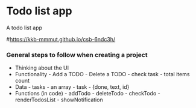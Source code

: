 # Todo list app

A todo list app

#https://kkb-mmmut.github.io/csb-6ndc3h/

### General steps to follow when creating a project

- Thinking about the UI
- Functionality - Add a TODO - Delete a TODO - check task - total items count
- Data - tasks - an array - task - {done, text, id}
- Functions (in code) - addTodo - deleteTodo - checkTodo - renderTodosList - showNotification

